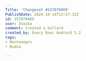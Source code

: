 ```yaml
---
Title: 'Changeset #157879469'
PublishDate: 2024-10-14T13:57:33Z
id: 157879469
user: Znaika
comment: Created a bollard
created_by: Every Door Android 5.2
tags:
- Montenegro
- Budva

---
```

